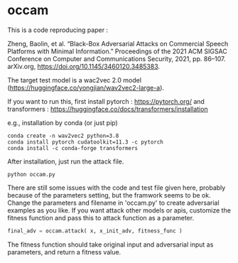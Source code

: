 # occam
This is a code reproducing paper :

Zheng, Baolin, et al. “Black-Box Adversarial Attacks on Commercial Speech Platforms with Minimal Information.” Proceedings of the 2021 ACM SIGSAC Conference on Computer and Communications Security, 2021, pp. 86–107. arXiv.org, https://doi.org/10.1145/3460120.3485383.

The target test model is a wac2vec 2.0 model (https://huggingface.co/yongjian/wav2vec2-large-a).

If you want to run this, first install pytorch : https://pytorch.org/
and transformers : https://huggingface.co/docs/transformers/installation

e.g., installation by conda (or just pip)

```
conda create -n wav2vec2 python=3.8
conda install pytorch cudatoolkit=11.3 -c pytorch
conda install -c conda-forge transformers
```

After installation, just run the attack file.
```
python occam.py
```

There are still some issues with the code and test file given here, probably because of the parameters setting, but the framwork seems to be ok.
Change the parameters and filename in 'occam.py' to create adversarial examples as you like.
If you want attack other models or apis, customize the fitness function and pass this to attack function as a parameter.
```python
final_adv = occam.attack( x, x_init_adv, fitness_func )
```
The fitness function should take original input and adversarial input as parameters, and return a fitness value.
